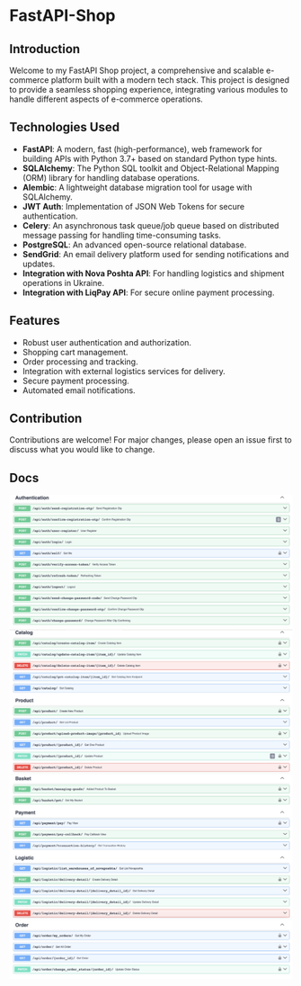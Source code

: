 # FastAPI-Shop

## Introduction

Welcome to my FastAPI Shop project, a comprehensive and scalable e-commerce platform built with a modern tech stack. This project is designed to provide a seamless shopping experience, integrating various modules to handle different aspects of e-commerce operations.

## Technologies Used

* **FastAPI**: A modern, fast (high-performance), web framework for building APIs with Python 3.7+ based on standard Python type hints.
* **SQLAlchemy**: The Python SQL toolkit and Object-Relational Mapping (ORM) library for handling database operations.
* **Alembic**: A lightweight database migration tool for usage with SQLAlchemy.
* **JWT Auth**: Implementation of JSON Web Tokens for secure authentication.
* **Celery**: An asynchronous task queue/job queue based on distributed message passing for handling time-consuming tasks.
* **PostgreSQL**: An advanced open-source relational database.
* **SendGrid**: An email delivery platform used for sending notifications and updates.
* **Integration with Nova Poshta API**: For handling logistics and shipment operations in Ukraine.
* **Integration with LiqPay API**: For secure online payment processing.

## Features

* Robust user authentication and authorization.
* Shopping cart management.
* Order processing and tracking.
* Integration with external logistics services for delivery.
* Secure payment processing.
* Automated email notifications.

## Contribution

Contributions are welcome! For major changes, please open an issue first to discuss what you would like to change.

## Docs

![Screenshot 2023-12-15 at 11.31.40.png](static%2Freadme%2FScreenshot%202023-12-15%20at%2011.31.40.png)
![Screenshot 2023-12-15 at 11.32.17.png](static%2Freadme%2FScreenshot%202023-12-15%20at%2011.32.17.png)
![Screenshot 2023-12-15 at 11.32.50.png](static%2Freadme%2FScreenshot%202023-12-15%20at%2011.32.50.png)
![Screenshot 2023-12-15 at 11.33.11.png](static%2Freadme%2FScreenshot%202023-12-15%20at%2011.33.11.png)
